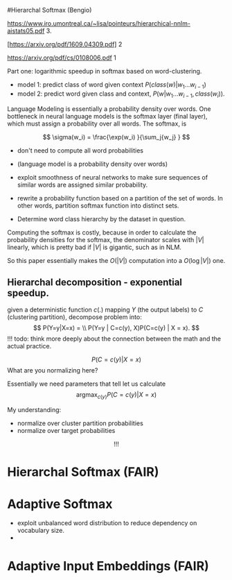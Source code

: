 

#Hierarchal Softmax (Bengio) 

https://www.iro.umontreal.ca/~lisa/pointeurs/hierarchical-nnlm-aistats05.pdf 3. 

[https://arxiv.org/pdf/1609.04309.pdf] 2 

https://arxiv.org/pdf/cs/0108006.pdf 1 



Part one: logarithmic speedup in softmax based on word-clustering. 

- model 1: predict class of word given context $P(class(w) | w_1 … w_{i-1}) ​$ 
- model 2: predict word given class and context, $P(w | w_1 … w_{i-1}, class(w_i))​$ . 



Language Modeling is essentially a probability density over words. One bottleneck in neural language models is the softmax layer (final layer), which must assign a probability over all words. The softmax, is 


$$
\sigma(w_i) = \frac{\exp(w_i) }{\sum_j{w_j} }
$$


- don't need to compute all word probabilities
- (language model is a probability density over words)

- exploit smoothness of neural networks to make sure sequences of similar words are assigned similar probability. 



- rewrite a probability function based on a partition of the set of words. In other words, partition softmax function into distinct sets. 
- Determine word class hierarchy by the dataset in question. 



Computing the softmax is costly, because in order to calculate the probability densities for the softmax, the denominator scales with $|V|$ linearly, which is pretty bad if $|V|$ is gigantic, such as in NLM. 



So this paper essentially makes the $O(|V|)$ computation into a $O(\log |V|)$ one. 





## Hierarchal decomposition - exponential speedup. 

given a deterministic function $c(.)$ mapping $Y$ (the output labels) to $C$ (clustering partition), decompose problem into:
$$
P(Y=y|X=x) = \\
P(Y=y | C=c(y), X)P(C=c(y) | X = x).
$$
!!! todo: think more deeply about the connection between the math and the actual practice. 




$$
P(C = c(y) | X=x)
$$
What are you normalizing here? 

Essentially we need parameters that tell let us calculate
$$
\text{argmax}_{c(y)} P(C= c(y) | X = x)
$$


My understanding: 

- normalize over cluster partition probabilities
- normalize over target probabilities 




$$
!!!
$$


# Hierarchal Softmax (FAIR)



# Adaptive Softmax

- exploit unbalanced word distribution to reduce dependency on vocabulary size. 
- 



# Adaptive Input Embeddings (FAIR)



